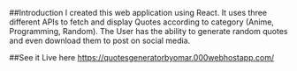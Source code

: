 ##Introduction
I created this web application using React. It uses three different APIs to fetch and display Quotes according to category (Anime, Programming, Random). The User has the ability to generate random quotes and even download them to post on social media.

##See it Live here
https://quotesgeneratorbyomar.000webhostapp.com/